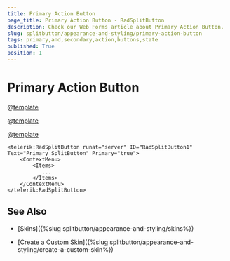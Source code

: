 ```yaml
---
title: Primary Action Button
page_title: Primary Action Button - RadSplitButton
description: Check our Web Forms article about Primary Action Button.
slug: splitbutton/appearance-and-styling/primary-action-button
tags: primary,and,secondary,action,buttons,state
published: True
position: 1
---
```


# Primary Action Button

@[template](/_templates/common/primary-action-button.md#intro-base "control: **RadSplitButton**")

@[template](/_templates/common/primary-action-button.md#intro-main "control: **RadSplitButton**")

@[template](/_templates/common/primary-action-button.md#configuration "control: RadSplitButton")

````ASPX
<telerik:RadSplitButton runat="server" ID="RadSplitButton1" Text="Primary SplitButton" Primary="true">
    <ContextMenu>
        <Items>
           ...
        </Items>
    </ContextMenu>
</telerik:RadSplitButton>
````

## See Also

 * [Skins]({%slug splitbutton/appearance-and-styling/skins%})

 * [Create a Custom Skin]({%slug splitbutton/appearance-and-styling/create-a-custom-skin%})
